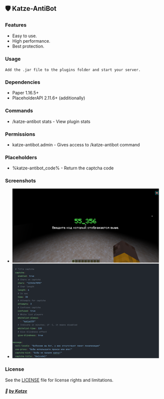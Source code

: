 ## 🛡️ Katze-AntiBot 
### Features

- Easy to use.
- High performance.
- Best protection.

### Usage
`Add the .jar file to the plugins folder and start your server.`

### Dependencies
- Paper 1.16.5+
- PlaceholderAPI 2.11.6+ (additionally)

### Commands
- /katze-antibot stats - View plugin stats
### Permissions
- katze-antibot.admin - Gives access to /katze-antibot command

### Placeholders
- %katze-antibot_code% - Return the captcha code
### Screenshots
- ![Captcha](images/captcha.png)
- ![Config](images/config.png)
### License
See the [LICENSE](LICENSE.md) file for license rights and limitations.

##### :ghost: [by Katze](https://github.com/katze225 "by Katze")
